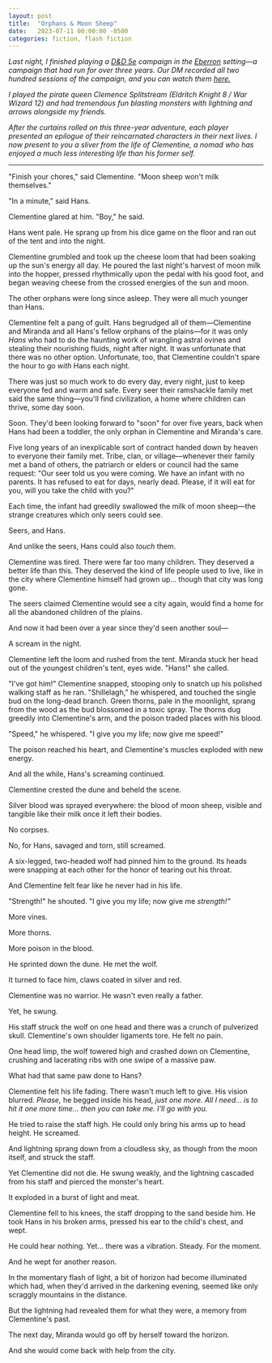 ```yaml
---
layout: post
title:  "Orphans & Moon Sheep"
date:   2023-07-11 00:00:00 -0500
categories: fiction, flash fiction
---
```

*Last night, I finished playing a [D&D 5e](https://www.dndbeyond.com/) campaign in the [Eberron](https://en.wikipedia.org/wiki/Eberron) setting—a campaign that had run for over three years. Our DM recorded all two hundred sessions of the campaign, and you can watch them [here.](https://www.youtube.com/watch?v=5NcYkJ_z-Eo&list=PLKf-mXZAT29UlgmR6D35Ba_d-7mSnurtg)*

*I played the pirate queen Clemence Splitstream (Eldritch Knight 8 / War Wizard 12) and had tremendous fun blasting monsters with lightning and arrows alongside my friends.*

*After the curtains rolled on this three-year adventure, each player presented an epilogue of their reincarnated characters in their next lives. I now present to you a sliver from the life of Clementine, a nomad who has enjoyed a much less interesting life than his former self.*

---

"Finish your chores," said Clementine. "Moon sheep won't milk themselves."

"In a minute," said Hans.

Clementine glared at him. "Boy," he said.

Hans went pale. He sprang up from his dice game on the floor and ran out of the tent and into the night.

Clementine grumbled and took up the cheese loom that had been soaking up the sun's energy all day. He poured the last night's harvest of moon milk into the hopper, pressed rhythmically upon the pedal with his good foot, and began weaving cheese from the crossed energies of the sun and moon.

The other orphans were long since asleep. They were all much younger than Hans.

Clementine felt a pang of guilt. Hans begrudged all of them—Clementine and Miranda and all Hans's fellow orphans of the plains—for it was only *Hans* who had to do the haunting work of wrangling astral ovines and stealing their nourishing fluids, night after night. It was unfortunate that there was no other option. Unfortunate, too, that Clementine couldn't spare the hour to go *with* Hans each night.

There was just so much work to do every day, every night, just to keep everyone fed and warm and safe. Every seer their ramshackle family met said the same thing—you'll find civilization, a home where children can thrive, some day soon.

Soon. They'd been looking forward to "soon" for over five years, back when Hans had been a toddler, the only orphan in Clementine and Miranda's care.

Five long years of an inexplicable sort of contract handed down by heaven to everyone their family met. Tribe, clan, or village—whenever their family met a band of others, the patriarch or elders or council had the same request: "Our seer told us you were coming. We have an infant with no parents. It has refused to eat for days, nearly dead. Please, if it will eat for you, will you take the child with you?"

Each time, the infant had greedily swallowed the milk of moon sheep—the strange creatures which only seers could see.

Seers, and Hans.

And unlike the seers, Hans could also *touch* them.

Clementine was tired. There were far too many children. They deserved a better life than this. They deserved the kind of life people used to live, like in the city where Clementine himself had grown up... though that city was long gone.

The seers claimed Clementine would see a city again, would find a home for all the abandoned children of the plains.

And now it had been over a year since they'd seen another soul—

A scream in the night.

Clementine left the loom and rushed from the tent. Miranda stuck her head out of the youngest children's tent, eyes wide. "Hans!" she called.

"I've got him!" Clementine snapped, stooping only to snatch up his polished walking staff as he ran. "Shillelagh," he whispered, and touched the single bud on the long-dead branch. Green thorns, pale in the moonlight, sprang from the wood as the bud blossomed in a toxic spray. The thorns dug greedily into Clementine's arm, and the poison traded places with his blood.

"Speed," he whispered. "I give you my life; now give me speed!"

The poison reached his heart, and Clementine's muscles exploded with new energy.

And all the while, Hans's screaming continued.

Clementine crested the dune and beheld the scene.

Silver blood was sprayed everywhere: the blood of moon sheep, visible and tangible like their milk once it left their bodies.

No corpses.

No, for Hans, savaged and torn, still screamed.

A six-legged, two-headed wolf had pinned him to the ground. Its heads were snapping at each other for the honor of tearing out his throat.

And Clementine felt fear like he never had in his life.

"Strength!" he shouted. "I give you my life; now give me *strength!"*

More vines.

More thorns.

More poison in the blood.

He sprinted down the dune. He met the wolf.

It turned to face him, claws coated in silver and red.

Clementine was no warrior. He wasn't even really a father.

Yet, he swung.

His staff struck the wolf on one head and there was a crunch of pulverized skull. Clementine's own shoulder ligaments tore. He felt no pain.

One head limp, the wolf towered high and crashed down on Clementine, crushing and lacerating ribs with one swipe of a massive paw.

What had that same paw done to Hans?

Clementine felt his life fading. There wasn't much left to give. His vision blurred. *Please,* he begged inside his head, *just one more. All I need... is to hit it one more time... then you can take me. I'll go with you.*

He tried to raise the staff high. He could only bring his arms up to head height. He screamed.

And lightning sprang down from a cloudless sky, as though from the moon itself, and struck the staff.

Yet Clementine did not die. He swung weakly, and the lightning cascaded from his staff and pierced the monster's heart.

It exploded in a burst of light and meat.

Clementine fell to his knees, the staff dropping to the sand beside him. He took Hans in his broken arms, pressed his ear to the child's chest, and wept.

He could hear nothing. Yet... there was a vibration. Steady. For the moment.

And he wept for another reason.

In the momentary flash of light, a bit of horizon had become illuminated which had, when they'd arrived in the darkening evening, seemed like only scraggly mountains in the distance.

But the lightning had revealed them for what they were, a memory from Clementine's past.

The next day, Miranda would go off by herself toward the horizon.

And she would come back with help from the city.